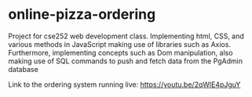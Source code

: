 # online-pizza-ordering
Project for cse252 web development class. Implementing html, CSS, and various methods in JavaScript making use of libraries such as Axios. Furthermore, implementing concepts such as Dom manipulation, also making use of SQL commands to push and fetch data from the PgAdmin database

Link to the ordering system running live: https://youtu.be/2qWlE4pJguY
